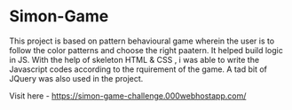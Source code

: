 # Simon-Game
This project is based on pattern behavioural game wherein the user is to follow the color patterns and choose the right paatern.
It helped build logic in JS.
With the help of skeleton HTML & CSS , i was able to write the Javascript codes according to the rquirement of the game.
A tad bit of JQuery was also used in the project.



Visit here - https://simon-game-challenge.000webhostapp.com/
